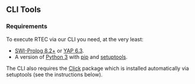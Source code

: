 ## CLI Tools

### Requirements

To execute RTEC via our CLI you need, at the very least: 

- [SWI-Prolog 8.2+](https://www.swi-prolog.org/download/stable) or [YAP 6.3](https://github.com/aartikis/RTEC/blob/master/docs/yap_installation.md).
- A version of [Python 3](https://docs.python.org/3/) with [pip](https://pip.pypa.io/en/stable/installation/) and [setuptools](https://pypi.org/project/setuptools/).

The CLI also requires the [Click](https://click.palletsprojects.com/en/8.0.x/) package which is installed automatically via setuptools (see the instructions below). 